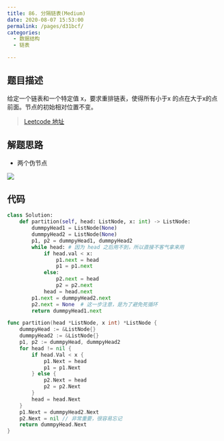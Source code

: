 ```yaml
---
title: 86. 分隔链表(Medium)
date: 2020-08-07 15:53:00
permalink: /pages/d31bcf/
categories: 
  - 数据结构
  - 链表

---
```


## 题目描述

给定一个链表和一个特定值 x，要求重排链表，使得所有小于x 的点在大于x的点前面。节点的初始相对位置不变。

> [Leetcode 地址](https://leetcode-cn.com/problems/partition-list/)

## 解题思路

- 两个伪节点

![](https://cdn.jsdelivr.net/gh/PPsteven/pictures/img/20200808010634.png)

## 代码

```python
class Solution:
    def partition(self, head: ListNode, x: int) -> ListNode:
        dummpyHead1 = ListNode(None)
        dummpyHead2 = ListNode(None)
        p1, p2 = dummpyHead1, dummpyHead2
        while head: # 因为 head 之后用不到，所以直接不客气拿来用
            if head.val < x:
                p1.next = head 
                p1 = p1.next 
            else:
                p2.next = head 
                p2 = p2.next
            head = head.next
        p1.next = dummpyHead2.next 
        p2.next = None  # 这一步注意，是为了避免死循环
        return dummpyHead1.next
```

```go
func partition(head *ListNode, x int) *ListNode {
    dummpyHead := &ListNode{}
    dummpyHead2 := &ListNode{}
    p1, p2 := dummpyHead, dummpyHead2
    for head != nil {
        if head.Val < x {
            p1.Next = head
            p1 = p1.Next
        } else {
            p2.Next = head
            p2 = p2.Next
        }
        head = head.Next
    }
    p1.Next = dummpyHead2.Next
    p2.Next = nil // 非常重要，很容易忘记
    return dummpyHead.Next
}
```

